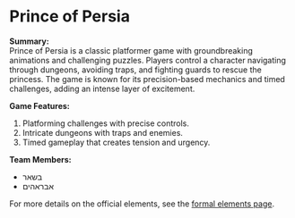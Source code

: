 
# Prince of Persia

**Summary:**  
Prince of Persia is a classic platformer game with groundbreaking animations and challenging puzzles. Players control a character navigating through dungeons, avoiding traps, and fighting guards to rescue the princess. The game is known for its precision-based mechanics and timed challenges, adding an intense layer of excitement.

**Game Features:**  
1. Platforming challenges with precise controls.
2. Intricate dungeons with traps and enemies.
3. Timed gameplay that creates tension and urgency.

**Team Members:**  
- בשאר
- אבראהים

For more details on the official elements, see the [formal elements page](formal-elements.md).
